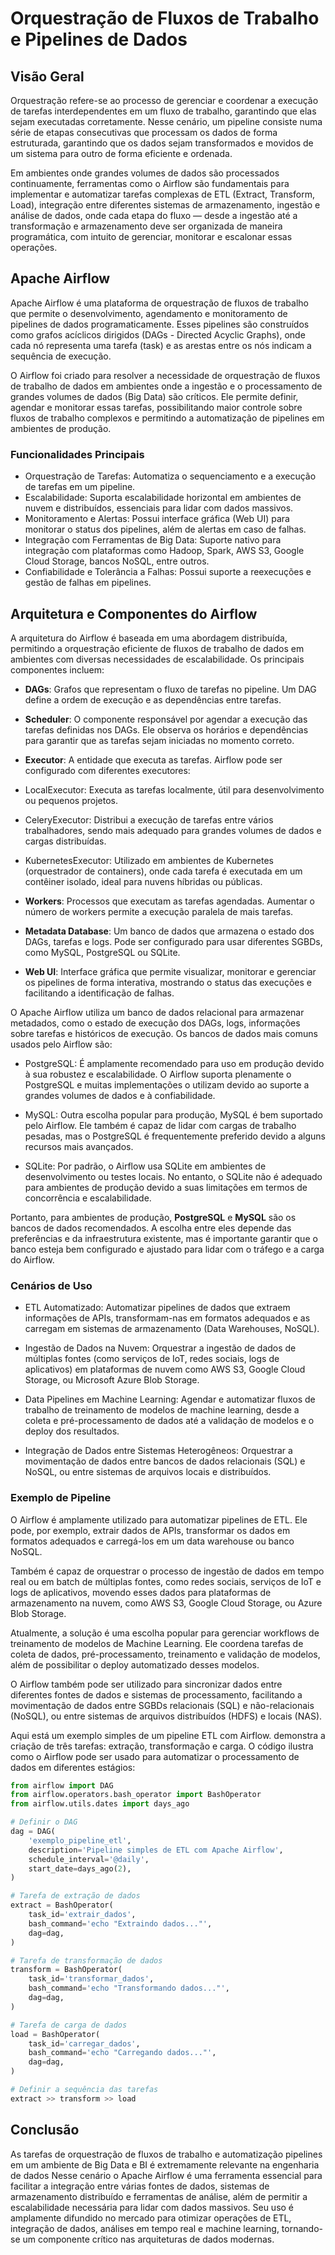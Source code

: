 # Orquestração de Fluxos de Trabalho e Pipelines de Dados

## Visão Geral

Orquestração refere-se ao processo de gerenciar e coordenar a execução de tarefas interdependentes em um fluxo de trabalho, garantindo que elas sejam executadas corretamente. Nesse cenário, um pipeline consiste numa série de etapas consecutivas que processam os dados de forma estruturada, garantindo que os dados sejam transformados e movidos de um sistema para outro de forma eficiente e ordenada. 

Em ambientes onde grandes volumes de dados são processados continuamente, ferramentas como o Airflow são fundamentais para implementar e automatizar tarefas complexas de ETL (Extract, Transform, Load), integração entre diferentes sistemas de armazenamento, ingestão e análise de dados, onde cada etapa do fluxo — desde a ingestão até a transformação e armazenamento deve ser organizada de maneira programática, com intuito de gerenciar, monitorar e escalonar essas operações. 

## Apache Airflow 

Apache Airflow é uma plataforma de orquestração de fluxos de trabalho que permite o desenvolvimento, agendamento e monitoramento de pipelines de dados programaticamente. Esses pipelines são construídos como grafos acíclicos dirigidos (DAGs - Directed Acyclic Graphs), onde cada nó representa uma tarefa (task) e as arestas entre os nós indicam a sequência de execução.

O Airflow foi criado para resolver a necessidade de orquestração de fluxos de trabalho de dados em ambientes onde a ingestão e o processamento de grandes volumes de dados (Big Data) são críticos. Ele permite definir, agendar e monitorar essas tarefas, possibilitando maior controle sobre fluxos de trabalho complexos e permitindo a automatização de pipelines em ambientes de produção.

### Funcionalidades Principais

- Orquestração de Tarefas: Automatiza o sequenciamento e a execução de tarefas em um pipeline.
- Escalabilidade: Suporta escalabilidade horizontal em ambientes de nuvem e distribuídos, essenciais para lidar com dados massivos.
- Monitoramento e Alertas: Possui interface gráfica (Web UI) para monitorar o status dos pipelines, além de alertas em caso de falhas.
- Integração com Ferramentas de Big Data: Suporte nativo para integração com plataformas como Hadoop, Spark, AWS S3, Google Cloud Storage, bancos NoSQL, entre outros.
- Confiabilidade e Tolerância a Falhas: Possui suporte a reexecuções e gestão de falhas em pipelines.

## Arquitetura e Componentes do Airflow

A arquitetura do Airflow é baseada em uma abordagem distribuída, permitindo a orquestração eficiente de fluxos de trabalho de dados em ambientes com diversas necessidades de escalabilidade. Os principais componentes incluem:

- **DAGs**: Grafos que representam o fluxo de tarefas no pipeline. Um DAG define a ordem de execução e as dependências entre tarefas.

- **Scheduler**: O componente responsável por agendar a execução das tarefas definidas nos DAGs. Ele observa os horários e dependências para garantir que as tarefas sejam iniciadas no momento correto.

- **Executor**: A entidade que executa as tarefas. Airflow pode ser configurado com diferentes executores:

- LocalExecutor: Executa as tarefas localmente, útil para desenvolvimento ou pequenos projetos.
- CeleryExecutor: Distribui a execução de tarefas entre vários trabalhadores, sendo mais adequado para grandes volumes de dados e cargas distribuídas.
- KubernetesExecutor: Utilizado em ambientes de Kubernetes (orquestrador de containers), onde cada tarefa é executada em um contêiner isolado, ideal para nuvens híbridas ou públicas.

- **Workers**: Processos que executam as tarefas agendadas. Aumentar o número de workers permite a execução paralela de mais tarefas.

- **Metadata Database**: Um banco de dados que armazena o estado dos DAGs, tarefas e logs. Pode ser configurado para usar diferentes SGBDs, como MySQL, PostgreSQL ou SQLite.

- **Web UI**: Interface gráfica que permite visualizar, monitorar e gerenciar os pipelines de forma interativa, mostrando o status das execuções e facilitando a identificação de falhas.

O Apache Airflow utiliza um banco de dados relacional para armazenar metadados, como o estado de execução dos DAGs, logs, informações sobre tarefas e históricos de execução. Os bancos de dados mais comuns usados pelo Airflow são:

- PostgreSQL: É amplamente recomendado para uso em produção devido à sua robustez e escalabilidade. O Airflow suporta plenamente o PostgreSQL e muitas implementações o utilizam devido ao suporte a grandes volumes de dados e à confiabilidade.

- MySQL: Outra escolha popular para produção, MySQL é bem suportado pelo Airflow. Ele também é capaz de lidar com cargas de trabalho pesadas, mas o PostgreSQL é frequentemente preferido devido a alguns recursos mais avançados.

- SQLite: Por padrão, o Airflow usa SQLite em ambientes de desenvolvimento ou testes locais. No entanto, o SQLite não é adequado para ambientes de produção devido a suas limitações em termos de concorrência e escalabilidade.

Portanto, para ambientes de produção, **PostgreSQL** e **MySQL** são os bancos de dados recomendados. A escolha entre eles depende das preferências e da infraestrutura existente, mas é importante garantir que o banco esteja bem configurado e ajustado para lidar com o tráfego e a carga do Airflow.

### Cenários de Uso

- ETL Automatizado: Automatizar pipelines de dados que extraem informações de APIs, transformam-nas em formatos adequados e as carregam em sistemas de armazenamento (Data Warehouses, NoSQL).

- Ingestão de Dados na Nuvem: Orquestrar a ingestão de dados de múltiplas fontes (como serviços de IoT, redes sociais, logs de aplicativos) em plataformas de nuvem como AWS S3, Google Cloud Storage, ou Microsoft Azure Blob Storage.

- Data Pipelines em Machine Learning: Agendar e automatizar fluxos de trabalho de treinamento de modelos de machine learning, desde a coleta e pré-processamento de dados até a validação de modelos e o deploy dos resultados.

- Integração de Dados entre Sistemas Heterogêneos: Orquestrar a movimentação de dados entre bancos de dados relacionais (SQL) e NoSQL, ou entre sistemas de arquivos locais e distribuídos.

### Exemplo de Pipeline

O Airflow é amplamente utilizado para automatizar pipelines de ETL. Ele pode, por exemplo, extrair dados de APIs, transformar os dados em formatos adequados e carregá-los em um data warehouse ou banco NoSQL.

Também é capaz de orquestrar o processo de ingestão de dados em tempo real ou em batch de múltiplas fontes, como redes sociais, serviços de IoT e logs de aplicativos, movendo esses dados para plataformas de armazenamento na nuvem, como AWS S3, Google Cloud Storage, ou Azure Blob Storage.


Atualmente, a solução é uma escolha popular para gerenciar workflows de treinamento de modelos de Machine Learning. Ele coordena tarefas de coleta de dados, pré-processamento, treinamento e validação de modelos, além de possibilitar o deploy automatizado desses modelos.

O Airflow também pode ser utilizado para sincronizar dados entre diferentes fontes de dados e sistemas de processamento, facilitando a movimentação de dados entre SGBDs relacionais (SQL) e não-relacionais (NoSQL), ou entre sistemas de arquivos distribuídos (HDFS) e locais (NAS). 

Aqui está um exemplo simples de um pipeline ETL com Airflow. demonstra a criação de três tarefas: extração, transformação e carga. O código ilustra como o Airflow pode ser usado para automatizar o processamento de dados em diferentes estágios:

```python
from airflow import DAG
from airflow.operators.bash_operator import BashOperator
from airflow.utils.dates import days_ago

# Definir o DAG
dag = DAG(
    'exemplo_pipeline_etl',
    description='Pipeline simples de ETL com Apache Airflow',
    schedule_interval='@daily',
    start_date=days_ago(2),
)

# Tarefa de extração de dados
extract = BashOperator(
    task_id='extrair_dados',
    bash_command='echo "Extraindo dados..."',
    dag=dag,
)

# Tarefa de transformação de dados
transform = BashOperator(
    task_id='transformar_dados',
    bash_command='echo "Transformando dados..."',
    dag=dag,
)

# Tarefa de carga de dados
load = BashOperator(
    task_id='carregar_dados',
    bash_command='echo "Carregando dados..."',
    dag=dag,
)

# Definir a sequência das tarefas
extract >> transform >> load

```

## Conclusão

As tarefas de orquestração de fluxos de trabalho e automatização pipelines em um ambiente de Big Data e BI é extremamente relevante na engenharia de dados Nesse cenário o Apache Airflow é uma ferramenta essencial para facilitar a integração entre várias fontes de dados, sistemas de armazenamento distribuído e ferramentas de análise, além de permitir a escalabilidade necessária para lidar com dados massivos. Seu uso é amplamente difundido no mercado para otimizar operações de ETL, integração de dados, análises em tempo real e machine learning, tornando-se um componente crítico nas arquiteturas de dados modernas.